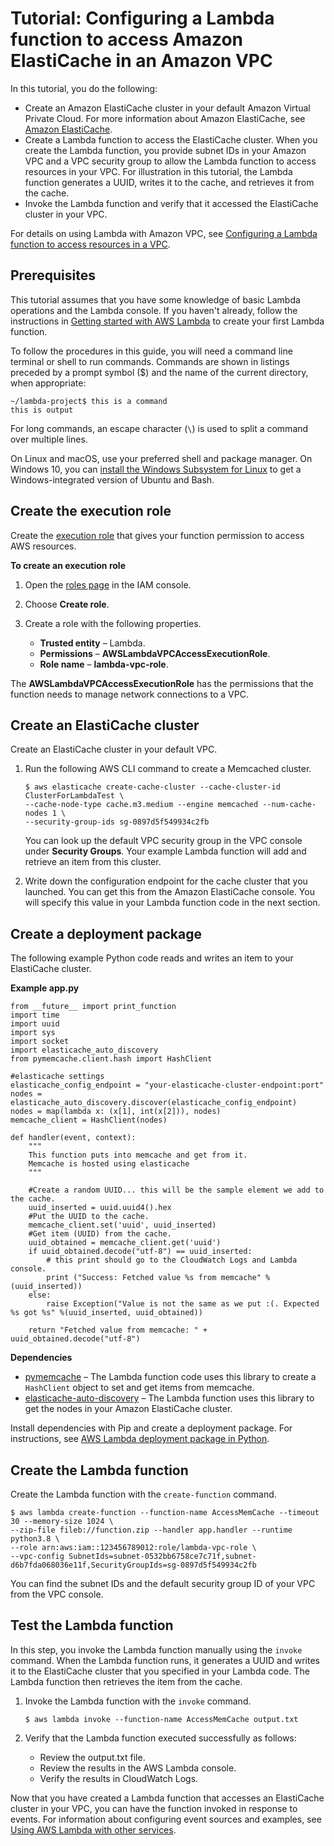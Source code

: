 # Tutorial: Configuring a Lambda function to access Amazon ElastiCache in an Amazon VPC<a name="services-elasticache-tutorial"></a>

In this tutorial, you do the following:
+ Create an Amazon ElastiCache cluster in your default Amazon Virtual Private Cloud\. For more information about Amazon ElastiCache, see [Amazon ElastiCache](https://aws.amazon.com/elasticache/)\.
+ Create a Lambda function to access the ElastiCache cluster\. When you create the Lambda function, you provide subnet IDs in your Amazon VPC and a VPC security group to allow the Lambda function to access resources in your VPC\. For illustration in this tutorial, the Lambda function generates a UUID, writes it to the cache, and retrieves it from the cache\.
+ Invoke the Lambda function and verify that it accessed the ElastiCache cluster in your VPC\.

For details on using Lambda with Amazon VPC, see [Configuring a Lambda function to access resources in a VPC](configuration-vpc.md)\.

## Prerequisites<a name="vpc-ec-prereqs"></a>

This tutorial assumes that you have some knowledge of basic Lambda operations and the Lambda console\. If you haven't already, follow the instructions in [Getting started with AWS Lambda](getting-started.md) to create your first Lambda function\.

To follow the procedures in this guide, you will need a command line terminal or shell to run commands\. Commands are shown in listings preceded by a prompt symbol \($\) and the name of the current directory, when appropriate:

```
~/lambda-project$ this is a command
this is output
```

For long commands, an escape character \(`\`\) is used to split a command over multiple lines\.

On Linux and macOS, use your preferred shell and package manager\. On Windows 10, you can [install the Windows Subsystem for Linux](https://docs.microsoft.com/en-us/windows/wsl/install-win10) to get a Windows\-integrated version of Ubuntu and Bash\.

## Create the execution role<a name="vpc-ec-create-iam-role"></a>

Create the [execution role](lambda-intro-execution-role.md) that gives your function permission to access AWS resources\.

**To create an execution role**

1. Open the [roles page](https://console.aws.amazon.com/iam/home#/roles) in the IAM console\.

1. Choose **Create role**\.

1. Create a role with the following properties\.
   + **Trusted entity** – Lambda\.
   + **Permissions** – **AWSLambdaVPCAccessExecutionRole**\.
   + **Role name** – **lambda\-vpc\-role**\.

The **AWSLambdaVPCAccessExecutionRole** has the permissions that the function needs to manage network connections to a VPC\.

## Create an ElastiCache cluster<a name="vpc-ec-create-ec-cluster"></a>

Create an ElastiCache cluster in your default VPC\.

1. Run the following AWS CLI command to create a Memcached cluster\. 

   ```
   $ aws elasticache create-cache-cluster --cache-cluster-id ClusterForLambdaTest \
   --cache-node-type cache.m3.medium --engine memcached --num-cache-nodes 1 \
   --security-group-ids sg-0897d5f549934c2fb
   ```

   You can look up the default VPC security group in the VPC console under **Security Groups**\. Your example Lambda function will add and retrieve an item from this cluster\.

1. Write down the configuration endpoint for the cache cluster that you launched\. You can get this from the Amazon ElastiCache console\. You will specify this value in your Lambda function code in the next section\.

## Create a deployment package<a name="vpc-ec-deployment-pkg"></a>

The following example Python code reads and writes an item to your ElastiCache cluster\. 

**Example app\.py**  

```
from __future__ import print_function
import time
import uuid
import sys
import socket
import elasticache_auto_discovery
from pymemcache.client.hash import HashClient

#elasticache settings
elasticache_config_endpoint = "your-elasticache-cluster-endpoint:port"
nodes = elasticache_auto_discovery.discover(elasticache_config_endpoint)
nodes = map(lambda x: (x[1], int(x[2])), nodes)
memcache_client = HashClient(nodes)

def handler(event, context):
    """
    This function puts into memcache and get from it.
    Memcache is hosted using elasticache
    """

    #Create a random UUID... this will be the sample element we add to the cache.
    uuid_inserted = uuid.uuid4().hex
    #Put the UUID to the cache.
    memcache_client.set('uuid', uuid_inserted)
    #Get item (UUID) from the cache.
    uuid_obtained = memcache_client.get('uuid')
    if uuid_obtained.decode("utf-8") == uuid_inserted:
        # this print should go to the CloudWatch Logs and Lambda console.
        print ("Success: Fetched value %s from memcache" %(uuid_inserted))
    else:
        raise Exception("Value is not the same as we put :(. Expected %s got %s" %(uuid_inserted, uuid_obtained))

    return "Fetched value from memcache: " + uuid_obtained.decode("utf-8")
```

**Dependencies**
+  [pymemcache](https://pypi.python.org/pypi/pymemcache) – The Lambda function code uses this library to create a `HashClient` object to set and get items from memcache\. 
+ [elasticache\-auto\-discovery](https://pypi.python.org/pypi/elasticache-auto-discovery) – The Lambda function uses this library to get the nodes in your Amazon ElastiCache cluster\.

Install dependencies with Pip and create a deployment package\. For instructions, see [AWS Lambda deployment package in Python](python-package.md)\.

## Create the Lambda function<a name="vpc-ec-upload-deployment-pkg"></a>

Create the Lambda function with the `create-function` command\.

```
$ aws lambda create-function --function-name AccessMemCache --timeout 30 --memory-size 1024 \
--zip-file fileb://function.zip --handler app.handler --runtime python3.8 \
--role arn:aws:iam::123456789012:role/lambda-vpc-role \
--vpc-config SubnetIds=subnet-0532bb6758ce7c71f,subnet-d6b7fda068036e11f,SecurityGroupIds=sg-0897d5f549934c2fb
```

You can find the subnet IDs and the default security group ID of your VPC from the VPC console\.

## Test the Lambda function<a name="vpc-ec-invoke-lambda-function"></a>

In this step, you invoke the Lambda function manually using the `invoke` command\. When the Lambda function runs, it generates a UUID and writes it to the ElastiCache cluster that you specified in your Lambda code\. The Lambda function then retrieves the item from the cache\.

1. Invoke the Lambda function with the `invoke` command\.

   ```
   $ aws lambda invoke --function-name AccessMemCache output.txt
   ```

1. Verify that the Lambda function executed successfully as follows:
   + Review the output\.txt file\.
   + Review the results in the AWS Lambda console\.
   + Verify the results in CloudWatch Logs\.

Now that you have created a Lambda function that accesses an ElastiCache cluster in your VPC, you can have the function invoked in response to events\. For information about configuring event sources and examples, see [Using AWS Lambda with other services](lambda-services.md)\.
